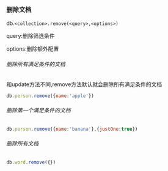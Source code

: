 ### 删除文档

db.`<collection>.remove(<query>,<options>)`

query:删除筛选条件

options:删除额外配置

###### 删除所有满足条件的文档

和update方法不同,remove方法默认就会删除所有满足条件的文档

```javascript
db.person.remove({name:'apple'})
```

###### 删除第一个满足条件的文档

```javascript
db.person.remove({name:'banana'},{justOne:true})
```

###### 删除所有文档

```javascript
db.word.remove({})
```
